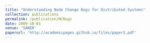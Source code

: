 ```yaml
---
title: "Understanding Node Change Bugs for Distributed Systems"
collection: publications
permalink: /publication/NCBugs
date: 2009-10-01
venue: 'SANER'
paperurl: 'http://academicpages.github.io/files/paper2.pdf'
---
```

